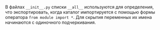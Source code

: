
В файлах `__init__.ру` списки `__all__` используются для определения, что экспортировать, когда каталог импортируется с помощью формы оператора `from module import *`. Для скрытия переменных их имена начинаются с одиночного подчеркивания.